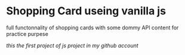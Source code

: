 <h1>Shopping Card useing vanilla js</h1>
<p>full functonnality of shopping cards with some dommy API content for practice purpese</p>
<i>this the first project of js project in my github account </i>